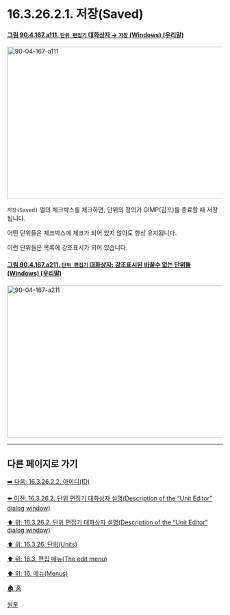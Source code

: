 # 16.3.26.2.1. 저장(Saved)

<a id="90-04-167-a111"></a>

#### [그림 90.4.167.a111. `단위 편집기` 대화상자 → `저장` (Windows) (우리말)](./90-04-0167-unit_editor.md#90-04-167-a111)
<img width="537" height="355" alt="90-04-167-a111" src="https://github.com/user-attachments/assets/68b3afe9-86e4-4715-bbc5-e3ec85218390" />

`저장(Saved)` 열의 체크박스를 체크하면, 단위의 정의가 GIMP(김프)를 종료할 때 저장됩니다.

어떤 단위들은 체크박스에 체크가 되어 있지 않아도 항상 유지됩니다.

이런 단위들은 목록에 강조표시가 되어 있습니다.

<a id="90-04-167-a211"></a>

#### [그림 90.4.167.a211. `단위 편집기` 대화상자: 강조표시된 바꿀수 없는 단위들 (Windows) (우리말)](./90-04-0167-unit_editor.md#90-04-167-a211)
<img width="537" height="355" alt="90-04-167-a211" src="https://github.com/user-attachments/assets/2bf2c1e6-c745-45e5-a3fd-11f677b73aea" />

***

## 다른 페이지로 가기

[➡️ 다음: 16.3.26.2.2. 아이디(ID)](./16-03-26-02-02-id.md)

[⬅️ 이전: 16.3.26.2. 단위 편집기 대화상자 설명(Description of the “Unit Editor” dialog window)](./16-03-26-02-00-description_of_the_unit_editor_dialog_window.md)

[⬆️ 위: 16.3.26.2. 단위 편집기 대화상자 설명(Description of the “Unit Editor” dialog window)](./16-03-26-02-00-description_of_the_unit_editor_dialog_window.md)

[⬆️ 위: 16.3.26. 단위(Units)](./16-03-26-00-units.md)

[⬆️ 위: 16.3. 편집 메뉴(The edit menu)](./16-03-00-the-edit-menu.md)

[⬆️ 위: 16. 메뉴(Menus)](./16-00-menus.md)

[🏠 홈](./00-home.md)

[원문](https://docs.gimp.org/2.10/ko/plug-in-unit-editor.html#idm24361)